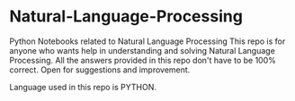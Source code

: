# Natural-Language-Processing
Python Notebooks related to Natural Language Processing
This repo is for anyone who wants help in understanding and solving Natural Language Processing. All the answers provided in this repo don't have to be 100% correct. Open for suggestions and improvement.

Language used in this repo is PYTHON.
